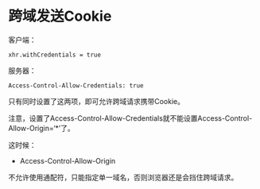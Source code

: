 # 跨域发送Cookie

客户端：

```
xhr.withCredentials = true
```

服务器：

```
Access-Control-Allow-Credentials: true
```

只有同时设置了这两项，即可允许跨域请求携带Cookie。

注意，设置了Access-Control-Allow-Credentials就不能设置Access-Control-Allow-Origin=‘*’了。

这时候：

- Access-Control-Allow-Origin

不允许使用通配符，只能指定单一域名，否则浏览器还是会挡住跨域请求。
